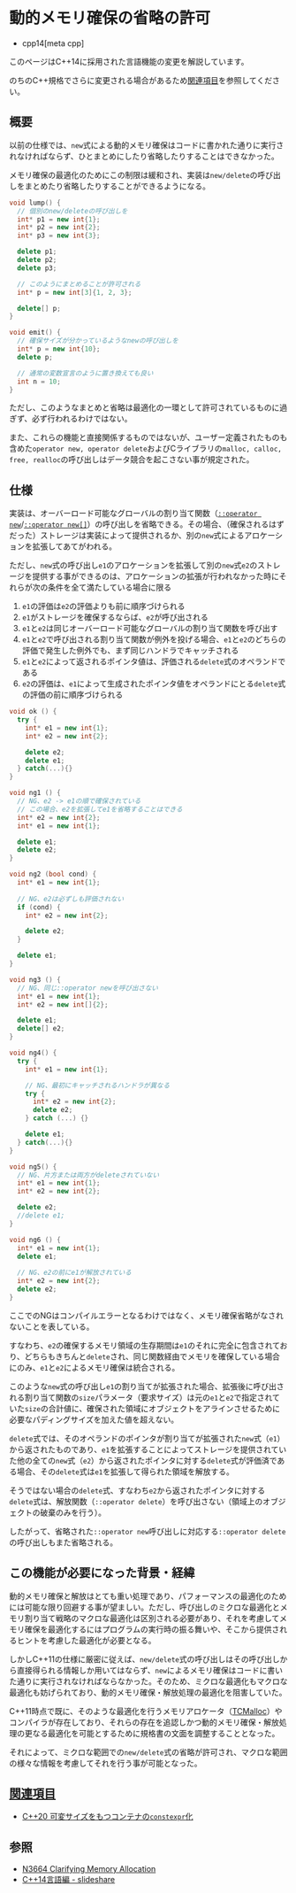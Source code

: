# 動的メモリ確保の省略の許可
* cpp14[meta cpp]

<!-- start lang caution -->

このページはC++14に採用された言語機能の変更を解説しています。

のちのC++規格でさらに変更される場合があるため[関連項目](#relative_page)を参照してください。

<!-- last lang caution -->

## 概要

以前の仕様では、`new`式による動的メモリ確保はコードに書かれた通りに実行されなければならず、ひとまとめにしたり省略したりすることはできなかった。

メモリ確保の最適化のためにこの制限は緩和され、実装は`new/delete`の呼び出しをまとめたり省略したりすることができるようになる。

```cpp
void lump() {
  // 個別のnew/deleteの呼び出しを
  int* p1 = new int{1};
  int* p2 = new int{2};
  int* p3 = new int{3};

  delete p1;
  delete p2;
  delete p3;

  // このようにまとめることが許可される
  int* p = new int[3]{1, 2, 3};

  delete[] p;
}

void emit() {
  // 確保サイズが分かっているようなnewの呼び出しを
  int* p = new int{10};
  delete p;

  // 通常の変数宣言のように置き換えても良い
  int n = 10;
}
```

ただし、このようなまとめと省略は最適化の一環として許可されているものに過ぎず、必ず行われるわけではない。

また、これらの機能と直接関係するものではないが、ユーザー定義されたものも含めた`operator new, operator delete`およびCライブラリの`malloc, calloc, free, realloc`の呼び出しはデータ競合を起こさない事が規定された。

## 仕様

実装は、オーバーロード可能なグローバルの割り当て関数（[`::operator new`](/reference/new/op_new.md)/[`::operator new[]`](/reference/new/op_new[].md)）の呼び出しを省略できる。その場合、（確保されるはずだった）ストレージは実装によって提供されるか、別の`new`式によるアロケーションを拡張してあてがわれる。

ただし、`new`式の呼び出し`e1`のアロケーションを拡張して別の`new`式`e2`のストレージを提供する事ができるのは、アロケーションの拡張が行われなかった時にそれらが次の条件を全て満たしている場合に限る

1. `e1`の評価は`e2`の評価よりも前に順序づけられる
2. `e1`がストレージを確保するならば、`e2`が呼び出される
3. `e1`と`e2`は同じオーバーロード可能なグローバルの割り当て関数を呼び出す
4. `e1`と`e2`で呼び出される割り当て関数が例外を投げる場合、`e1`と`e2`のどちらの評価で発生した例外でも、まず同じハンドラでキャッチされる
5. `e1`と`e2`によって返されるポインタ値は、評価される`delete`式のオペランドである
6. `e2`の評価は、`e1`によって生成されたポインタ値をオペランドにとる`delete`式の評価の前に順序づけられる

```cpp
void ok () {
  try {
    int* e1 = new int{1};
    int* e2 = new int{2};

    delete e2;
    delete e1;
  } catch(...){}
}

void ng1 () {
  // NG、e2 -> e1の順で確保されている
  // この場合、e2を拡張してe1を省略することはできる
  int* e2 = new int{2};
  int* e1 = new int{1};

  delete e1;
  delete e2;
}

void ng2 (bool cond) {
  int* e1 = new int{1};
  
  // NG、e2は必ずしも評価されない
  if (cond) {
    int* e2 = new int{2};

    delete e2;
  }

  delete e1;
}

void ng3 () {
  // NG、同じ::operator newを呼び出さない
  int* e1 = new int{1};
  int* e2 = new int[]{2};

  delete e1;
  delete[] e2;
}

void ng4() {
  try {
    int* e1 = new int{1};

    // NG、最初にキャッチされるハンドラが異なる
    try {
      int* e2 = new int{2};
      delete e2;
    } catch (...) {}

    delete e1;
  } catch(...){}
}

void ng5() {
  // NG、片方または両方がdeleteされていない
  int* e1 = new int{1};
  int* e2 = new int{2};

  delete e2;
  //delete e1;
}

void ng6 () {
  int* e1 = new int{1};
  delete e1;
  
  // NG、e2の前にe1が解放されている
  int* e2 = new int{2};
  delete e2;
}
```

ここでのNGはコンパイルエラーとなるわけではなく、メモリ確保省略がなされないことを表している。

すなわち、`e2`の確保するメモリ領域の生存期間は`e1`のそれに完全に包含されており、どちらもきちんと`delete`され、同じ関数経由でメモリを確保している場合にのみ、`e1`と`e2`によるメモリ確保は統合される。

このような`new`式の呼び出し`e1`の割り当てが拡張された場合、拡張後に呼び出される割り当て関数の`size`パラメータ（要求サイズ）は元の`e1`と`e2`で指定されていた`size`の合計値に、確保された領域にオブジェクトをアラインさせるために必要なパディングサイズを加えた値を超えない。

`delete`式では、そのオペランドのポインタが割り当てが拡張された`new`式（`e1`）から返されたものであり、`e1`を拡張することによってストレージを提供されていた他の全ての`new`式（`e2`）から返されたポインタに対する`delete`式が評価済である場合、その`delete`式は`e1`を拡張して得られた領域を解放する。

そうではない場合の`delete`式、すなわち`e2`から返されたポインタに対する`delete`式は、解放関数（`::operator delete`）を呼び出さない（領域上のオブジェクトの破棄のみを行う）。

したがって、省略された`::operator new`呼び出しに対応する`::operator delete`の呼び出しもまた省略される。

## この機能が必要になった背景・経緯

動的メモリ確保と解放はとても重い処理であり、パフォーマンスの最適化のためには可能な限り回避する事が望ましい。ただし、呼び出しのミクロな最適化とメモリ割り当て戦略のマクロな最適化は区別される必要があり、それを考慮してメモリ確保を最適化するにはプログラムの実行時の振る舞いや、そこから提供されるヒントを考慮した最適化が必要となる。

しかしC++11の仕様に厳密に従えば、`new/delete`式の呼び出しはその呼び出しから直接得られる情報しか用いてはならず、`new`によるメモリ確保はコードに書いた通りに実行されなければならなかった。そのため、ミクロな最適化もマクロな最適化も妨げられており、動的メモリ確保・解放処理の最適化を阻害していた。

C++11時点で既に、そのような最適化を行うメモリアロケータ（[TCMalloc](http://goog-perftools.sourceforge.net/doc/tcmalloc.html)）やコンパイラが存在しており、それらの存在を追認しかつ動的メモリ確保・解放処理の更なる最適化を可能とするために規格書の文面を調整することとなった。

それによって、ミクロな範囲での`new/delete`式の省略が許可され、マクロな範囲の様々な情報を考慮してそれを行う事が可能となった。

## <a id="relative-page" href="#relative-page">関連項目</a>

- [C++20 可変サイズをもつコンテナの`constexpr`化](/lang/cpp20/more_constexpr_containers.md)


## 参照

- [N3664 Clarifying Memory Allocation](http://www.open-std.org/jtc1/sc22/wg21/docs/papers/2013/n3664.html)
- [C++14言語編 - slideshare](https://www.slideshare.net/kariya_mitsuru/c14-84084931)